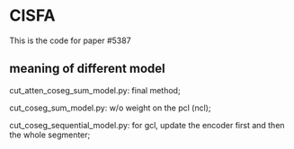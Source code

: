 # CISFA
This is the code for paper #5387

## meaning of different model
cut_atten_coseg_sum_model.py: final method;

cut_coseg_sum_model.py: w/o weight on the pcl (ncl);

cut_coseg_sequential_model.py: for gcl, update the encoder first and then the whole segmenter;

